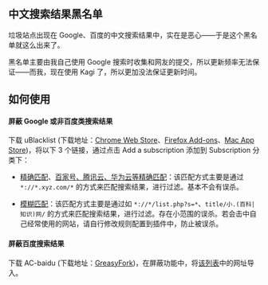 ## 中文搜索结果黑名单

垃圾站点出现在 Google、百度的中文搜索结果中，实在是恶心——于是这个黑名单就这么出来了。

黑名单主要由我自己使用 Google 搜索时收集和网友的提交，所以更新频率无法保证——而我，现在使用 Kagi 了，所以更加没法保证更新时间。

## 如何使用

#### 屏蔽 Google 或非百度类搜索结果

下载 uBlacklist (下载地址：[Chrome Web Store](https://chrome.google.com/webstore/detail/ublacklist/pncfbmialoiaghdehhbnbhkkgmjanfhe)、[Firefox Add-ons](https://addons.mozilla.org/en-US/firefox/addon/ublacklist/)、[Mac App Store](https://apps.apple.com/app/ublacklist-for-safari/id1547912640))，将以下 3 个链接，通过点击 Add a subscription 添加到 Subscription 分类下：

- [精确匹配](https://raw.githubusercontent.com/cobaltdisco/Google-Chinese-Results-Blocklist/master/uBlacklist_subscription.txt)、[百家号、腾讯云、华为云等精确匹配](https://raw.githubusercontent.com/cobaltdisco/Google-Chinese-Results-Blocklist/refs/heads/master/uBlacklist_subscription_extra.txt)：该匹配方式主要是通过 `*://*.xyz.com/*` 的方式来匹配搜索结果，进行过滤。基本不会有误杀。

- [模糊匹配](https://raw.githubusercontent.com/cobaltdisco/Google-Chinese-Results-Blocklist/master/uBlacklist_match_patterns.txt)：该匹配方式主要是通过如 `*://*/list.php?s=*`、`title/小.(百科|知识)网/` 的方式来匹配搜索结果，进行过滤。存在小范围的误杀。若会击中自己经常使用的网站，请自行修改规则配置到插件中，防止被误杀。

#### 屏蔽百度搜索结果

下载  AC-baidu (下载地址：[GreasyFork](https://greasyfork.org/zh-CN/scripts/14178-ac-baidu-%E9%87%8D%E5%AE%9A%E5%90%91%E4%BC%98%E5%8C%96%E7%99%BE%E5%BA%A6%E6%90%9C%E7%8B%97%E8%B0%B7%E6%AD%8C%E5%BF%85%E5%BA%94%E6%90%9C%E7%B4%A2-favicon-%E5%8F%8C%E5%88%97))，在屏蔽功能中，将[该列表](https://raw.githubusercontent.com/cobaltdisco/Google-Chinese-Results-Blocklist/master/GHHbD_perma_ban_list.txt)中的网址导入。
